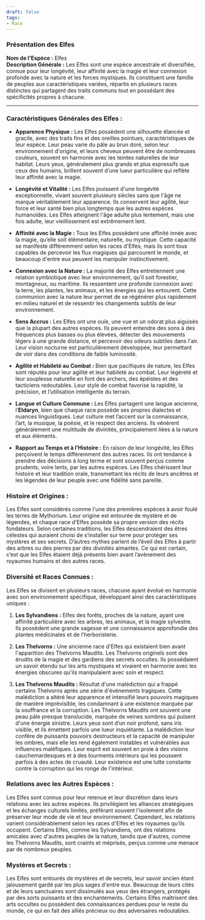 ```yaml
---
draft: false
tags:
- Race
---
```


### **Présentation des Elfes**

**Nom de l'Espèce :** Elfes  
**Description Générale :** Les Elfes sont une espèce ancestrale et diversifiée, connue pour leur longévité, leur affinité avec la magie et leur connexion profonde avec la nature et les forces mystiques. Ils constituent une famille de peuples aux caractéristiques variées, répartis en plusieurs races distinctes qui partagent des traits communs tout en possédant des spécificités propres à chacune.

---

### **Caractéristiques Générales des Elfes :**

- **Apparence Physique :** Les Elfes possèdent une silhouette élancée et gracile, avec des traits fins et des oreilles pointues, caractéristiques de leur espèce. Leur peau varie du pâle au brun doré, selon leur environnement d'origine, et leurs cheveux peuvent être de nombreuses couleurs, souvent en harmonie avec les teintes naturelles de leur habitat. Leurs yeux, généralement plus grands et plus expressifs que ceux des humains, brillent souvent d’une lueur particulière qui reflète leur affinité avec la magie.

- **Longévité et Vitalité :** Les Elfes jouissent d'une longévité exceptionnelle, vivant souvent plusieurs siècles sans que l'âge ne marque véritablement leur apparence. Ils conservent leur agilité, leur force et leur santé bien plus longtemps que les autres espèces humanoïdes. Les Elfes atteignent l'âge adulte plus lentement, mais une fois adulte, leur vieillissement est extrêmement lent.

- **Affinité avec la Magie :** Tous les Elfes possèdent une affinité innée avec la magie, qu’elle soit élémentaire, naturelle, ou mystique. Cette capacité se manifeste différemment selon les races d'Elfes, mais ils sont tous capables de percevoir les flux magiques qui parcourent le monde, et beaucoup d'entre eux peuvent les manipuler instinctivement.

- **Connexion avec la Nature :** La majorité des Elfes entretiennent une relation symbiotique avec leur environnement, qu’il soit forestier, montagneux, ou maritime. Ils ressentent une profonde connexion avec la terre, les plantes, les animaux, et les énergies qui les entourent. Cette communion avec la nature leur permet de se régénérer plus rapidement en milieu naturel et de ressentir les changements subtils de leur environnement.

- **Sens Accrus :** Les Elfes ont une ouïe, une vue et un odorat plus aiguisés que la plupart des autres espèces. Ils peuvent entendre des sons à des fréquences plus basses ou plus élevées, détecter des mouvements légers à une grande distance, et percevoir des odeurs subtiles dans l'air. Leur vision nocturne est particulièrement développée, leur permettant de voir dans des conditions de faible luminosité.

- **Agilité et Habileté au Combat :** Bien que pacifiques de nature, les Elfes sont réputés pour leur agilité et leur habileté au combat. Leur légèreté et leur souplesse naturelle en font des archers, des épéistes et des tacticiens redoutables. Leur style de combat favorise la rapidité, la précision, et l’utilisation intelligente du terrain.

- **Langue et Culture Commune :** Les Elfes partagent une langue ancienne, l’**Eldaryn**, bien que chaque race possède ses propres dialectes et nuances linguistiques. Leur culture met l’accent sur la connaissance, l’art, la musique, la poésie, et le respect des anciens. Ils vénèrent généralement une multitude de divinités, principalement liées à la nature et aux éléments.

- **Rapport au Temps et à l’Histoire :** En raison de leur longévité, les Elfes perçoivent le temps différemment des autres races. Ils ont tendance à prendre des décisions à long terme et sont souvent perçus comme prudents, voire lents, par les autres espèces. Les Elfes chérissent leur histoire et leur tradition orale, transmettant les récits de leurs ancêtres et les légendes de leur peuple avec une fidélité sans pareille.

### **Histoire et Origines :**
Les Elfes sont considérés comme l'une des premières espèces à avoir foulé les terres de Mythorium. Leur origine est entourée de mystère et de légendes, et chaque race d'Elfes possède sa propre version des récits fondateurs. Selon certaines traditions, les Elfes descendraient des êtres célestes qui auraient choisi de s’installer sur terre pour protéger ses mystères et ses secrets. D’autres mythes parlent de l’éveil des Elfes à partir des arbres ou des pierres par des divinités aimantes. Ce qui est certain, c’est que les Elfes étaient déjà présents bien avant l’avènement des royaumes humains et des autres races.

### **Diversité et Races Connues :**
Les Elfes se divisent en plusieurs races, chacune ayant évolué en harmonie avec son environnement spécifique, développant ainsi des caractéristiques uniques :

1. **Les Sylvandiens :** Elfes des forêts, proches de la nature, ayant une affinité particulière avec les arbres, les animaux, et la magie sylvestre. Ils possèdent une grande sagesse et une connaissance approfondie des plantes médicinales et de l’herboristerie.

2. **Les Thelvorns :** Une ancienne race d'Elfes qui existaient bien avant l'apparition des Thelvorns Maudits. Les Thelvorns originels sont des érudits de la magie et des gardiens des secrets occultes. Ils possédaient un savoir étendu sur les arts mystiques et vivaient en harmonie avec les énergies obscures qu'ils manipulaient avec soin et respect.

3. **Les Thelvorns Maudits :** Résultat d'une malédiction qui a frappé certains Thelvorns après une série d'événements tragiques. Cette malédiction a altéré leur apparence et intensifié leurs pouvoirs magiques de manière imprévisible, les condamnant à une existence marquée par la souffrance et la corruption. Les Thelvorns Maudits ont souvent une peau pâle presque translucide, marquée de veines sombres qui pulsent d'une énergie sinistre. Leurs yeux sont d’un noir profond, sans iris visible, et ils émettent parfois une lueur inquiétante. La malédiction leur confère de puissants pouvoirs destructeurs et la capacité de manipuler les ombres, mais elle les rend également instables et vulnérables aux influences maléfiques. Leur esprit est souvent en proie à des visions cauchemardesques et à des tourments intérieurs qui les poussent parfois à des actes de cruauté. Leur existence est une lutte constante contre la corruption qui les ronge de l'intérieur.

### **Relations avec les Autres Espèces :**
Les Elfes sont connus pour leur retenue et leur discrétion dans leurs relations avec les autres espèces. Ils privilégient les alliances stratégiques et les échanges culturels limités, préférant souvent l'isolement afin de préserver leur mode de vie et leur environnement. Cependant, les relations varient considérablement selon les races d'Elfes et les royaumes qu’ils occupent. Certains Elfes, comme les Sylvandiens, ont des relations amicales avec d'autres peuples de la nature, tandis que d'autres, comme les Thelvorns Maudits, sont craints et méprisés, perçus comme une menace par de nombreux peuples.

### **Mystères et Secrets :**
Les Elfes sont entourés de mystères et de secrets, leur savoir ancien étant jalousement gardé par les plus sages d'entre eux. Beaucoup de leurs cités et de leurs sanctuaires sont dissimulés aux yeux des étrangers, protégés par des sorts puissants et des enchantements. Certains Elfes maîtrisent des arts occultes ou possèdent des connaissances perdues pour le reste du monde, ce qui en fait des alliés précieux ou des adversaires redoutables.